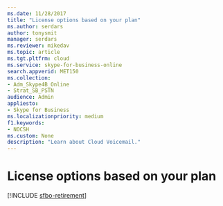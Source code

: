 ```yaml
---
ms.date: 11/28/2017
title: "License options based on your plan"
ms.author: serdars
author: tonysmit
manager: serdars
ms.reviewer: mikedav
ms.topic: article
ms.tgt.pltfrm: cloud
ms.service: skype-for-business-online
search.appverid: MET150
ms.collection: 
- Adm_Skype4B_Online
- Strat_SB_PSTN
audience: Admin
appliesto:
- Skype for Business 
ms.localizationpriority: medium
f1.keywords:
- NOCSH
ms.custom: None
description: "Learn about Cloud Voicemail."
---
```


# License options based on your plan

[!INCLUDE [sfbo-retirement](../../../Hub/includes/sfbo-retirement.md)]



